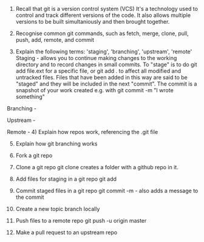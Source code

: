 1) Recall that git is a version control system (VCS)
  It's a technology used to control and track different versions of the code. It also allows multiple versions to be built simultaniously and then brought together.

2) Recognise common git commands, such as fetch, merge, clone, pull, push, add, remote, and commit

3) Explain the following terms: 'staging', 'branching', 'upstream', 'remote'
  Staging - allows you to continue making changes to the working directory and to record changes in small commits.
    To "stage" is to do git add file.ext for a specific file, or git add . to affect all modified and untracked files.
    Files that have been added in this way are said to be "staged" and they will be included in the next "commit".
    The commit is a snapshot of your work created e.g. with git commit -m "I wrote something"
  
  Branching - 
    
  Upstream -
    
  Remote - 
4) Explain how repos work, referencing the .git file

5) Explain how git branching works

6) Fork a git repo

7) Clone a git repo
  git clone creates a folder with a github repo in it.

8) Add files for staging in a git repo
  git add

9) Commit staged files in a git repo
git commit -m - also adds a message to the commit

10) Create a new topic branch locally

11) Push files to a remote repo
  git push -u origin master

12) Make a pull request to an upstream repo
